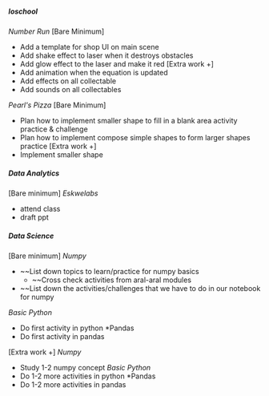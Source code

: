 ##### **Ioschool**
*Number Run*
[Bare Minimum]
* Add a template for shop UI on main scene
* Add shake effect to laser when it destroys obstacles
* Add glow effect to the laser and make it red
[Extra work +]
* Add animation when the equation is updated
* Add effects on all collectable
* Add sounds on all collectables

*Pearl's Pizza*
[Bare Minimum]
* Plan how to implement smaller shape to fill in a blank area activity practice & challenge
* Plan how to implement compose simple shapes to form larger shapes practice
[Extra work +]
* Implement smaller shape
##### **Data Analytics**
[Bare minimum]
*Eskwelabs*
* attend class
* draft ppt

##### **Data Science**
[Bare minimum]
*Numpy*
* ~~List down topics to learn/practice for numpy basics
	* ~~Cross check activities from aral-aral modules
* ~~List down the activities/challenges that we have to do in our notebook for numpy

*Basic Python*
* Do first activity in python
*Pandas
* Do first activity in pandas

[Extra work +]
*Numpy*
* Study 1-2 numpy concept
*Basic Python*
* Do 1-2 more activities in python
*Pandas
* Do 1-2 more activities in pandas


